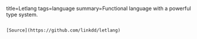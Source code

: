 title=Letlang
tags=language
summary=Functional language with a powerful type system.
~~~~~~

[Source](https://github.com/linkdd/letlang)

